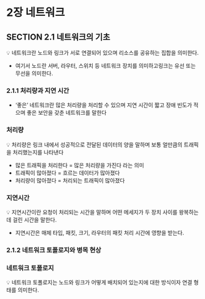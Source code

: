 # 2장 네트워크

## SECTION 2.1 네트워크의 기초

<aside>
💡 네트워크란 노드와 링크가 서로 연결되어 있으며 리소스를 공유하는 집합을 의미한다.

</aside>

- 여기서 노드란 서버, 라우터, 스위치 등 네트워크 장치를 의미하고링크는 유선 또는 무선을 의미한다.

### 2.1.1 처리량과 지연 시간

- ‘좋은’ 네트워크란 많은 처리량을 처리할 수 있으며 지연 시간이 짧고 장애 빈도가 적으며 좋은 보안을 갖춘 네트워크를 말한다

### 처리량

<aside>
💡 처리량은 링크 내에서 성공적으로 전달된 데이터의 양을 말하며 보통 얼만큼의 트래픽을 처리했는지를 나타낸다

</aside>

- 많은 트래픽을 처리한다 = 많은 처리량을 가진다 라는 의미
- 트래픽이 많아졌다 = 흐르는 데이터가 많아졌다
- 처리량이 많아졌다 = 처리되는 트래픽이 많아졌다

### 지연시간

<aside>
💡 지연시간이란 요청이 처리되는 시간을 말하며 어떤 메세지가 두 장치 사이를 왕복하는 데 걸린 시간을 말한다.

</aside>

- 지연시간은 매체 타입, 패킷, 크기, 라우터의 패킷 처리 시간에 영향을 받는다.

### 2.1.2 네트워크 토폴로지와 병목 현상

### 네트워크 토폴로지

<aside>
💡 네트워크 토폴로지는 노드와 링크가 어떻게 배치되어 있는지에 대한 방식이자 연결 형태를 의미한다.

</aside>
